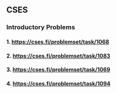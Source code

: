 ## CSES

### Introductory Problems
#### 1. https://cses.fi/problemset/task/1068
#### 2. https://cses.fi/problemset/task/1083
#### 3. https://cses.fi/problemset/task/1069
#### 4. https://cses.fi/problemset/task/1094